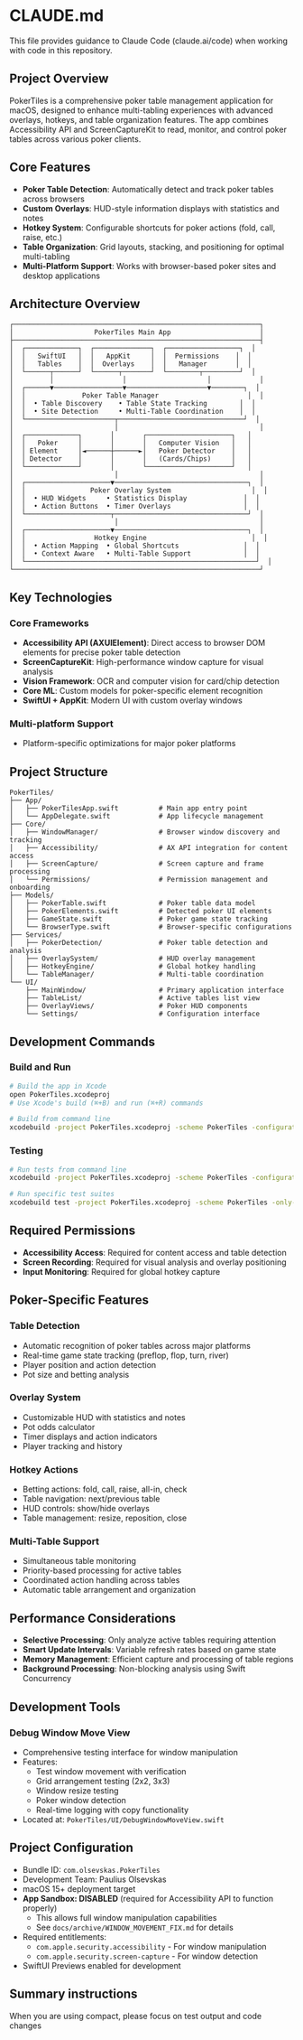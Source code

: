 # CLAUDE.md

This file provides guidance to Claude Code (claude.ai/code) when working with code in this repository.

## Project Overview

PokerTiles is a comprehensive poker table management application for macOS, designed to enhance multi-tabling experiences with advanced overlays, hotkeys, and table organization features. The app combines Accessibility API and ScreenCaptureKit to read, monitor, and control poker tables across various poker clients.

## Core Features

- **Poker Table Detection**: Automatically detect and track poker tables across browsers
- **Custom Overlays**: HUD-style information displays with statistics and notes
- **Hotkey System**: Configurable shortcuts for poker actions (fold, call, raise, etc.)
- **Table Organization**: Grid layouts, stacking, and positioning for optimal multi-tabling
- **Multi-Platform Support**: Works with browser-based poker sites and desktop applications

## Architecture Overview

```
┌─────────────────────────────────────────────────────────────┐
│                    PokerTiles Main App                      │
├─────────────────────────────────────────────────────────────┤
│  ┌─────────────┐  ┌──────────────┐  ┌──────────────────┐  │
│  │   SwiftUI   │  │   AppKit     │  │  Permissions    │  │
│  │   Tables    │  │  Overlays    │  │   Manager       │  │
│  └──────┬──────┘  └──────┬───────┘  └────────┬─────────┘  │
│         │                 │                    │            │
│  ┌──────▼─────────────────▼────────────────────▼────────┐  │
│  │              Poker Table Manager                      │  │
│  │  • Table Discovery    • Table State Tracking        │  │
│  │  • Site Detection     • Multi-Table Coordination    │  │
│  └──────────────────────┬───────────────────────────────┘  │
│                         │                                   │
│  ┌─────────────┐       │       ┌─────────────────────┐   │
│  │   Poker     │       │       │   Computer Vision   │   │
│  │ Element     │◄──────┼──────►│   Poker Detector    │   │
│  │ Detector    │       │       │   (Cards/Chips)     │   │
│  └─────────────┘       │       └─────────────────────┘   │
│                         │                                   │
│  ┌─────────────────────▼─────────────────────────────────┐  │
│  │                Poker Overlay System                    │  │
│  │  • HUD Widgets     • Statistics Display              │  │
│  │  • Action Buttons  • Timer Overlays                  │  │
│  └─────────────────────┬─────────────────────────────────┘  │
│                         │                                   │
│  ┌─────────────────────▼─────────────────────────────────┐  │
│  │                 Hotkey Engine                          │  │
│  │  • Action Mapping  • Global Shortcuts                │  │
│  │  • Context Aware   • Multi-Table Support             │  │
│  └─────────────────────────────────────────────────────────┘  │
└─────────────────────────────────────────────────────────────┘
```

## Key Technologies

### Core Frameworks
- **Accessibility API (AXUIElement)**: Direct access to browser DOM elements for precise poker table detection
- **ScreenCaptureKit**: High-performance window capture for visual analysis
- **Vision Framework**: OCR and computer vision for card/chip detection
- **Core ML**: Custom models for poker-specific element recognition
- **SwiftUI + AppKit**: Modern UI with custom overlay windows

### Multi-platform Support
- Platform-specific optimizations for major poker platforms

## Project Structure

```
PokerTiles/
├── App/
│   ├── PokerTilesApp.swift          # Main app entry point
│   └── AppDelegate.swift            # App lifecycle management
├── Core/
│   ├── WindowManager/               # Browser window discovery and tracking
│   ├── Accessibility/               # AX API integration for content access
│   ├── ScreenCapture/               # Screen capture and frame processing
│   └── Permissions/                 # Permission management and onboarding
├── Models/
│   ├── PokerTable.swift             # Poker table data model
│   ├── PokerElements.swift          # Detected poker UI elements
│   ├── GameState.swift              # Poker game state tracking
│   └── BrowserType.swift            # Browser-specific configurations
├── Services/
│   ├── PokerDetection/              # Poker table detection and analysis
│   ├── OverlaySystem/               # HUD overlay management
│   ├── HotkeyEngine/                # Global hotkey handling
│   └── TableManager/                # Multi-table coordination
└── UI/
    ├── MainWindow/                  # Primary application interface
    ├── TableList/                   # Active tables list view
    ├── OverlayViews/                # Poker HUD components
    └── Settings/                    # Configuration interface
```

## Development Commands

### Build and Run
```bash
# Build the app in Xcode
open PokerTiles.xcodeproj
# Use Xcode's build (⌘+B) and run (⌘+R) commands

# Build from command line
xcodebuild -project PokerTiles.xcodeproj -scheme PokerTiles -configuration Debug build
```

### Testing
```bash
# Run tests from command line
xcodebuild -project PokerTiles.xcodeproj -scheme PokerTiles -configuration Debug test

# Run specific test suites
xcodebuild test -project PokerTiles.xcodeproj -scheme PokerTiles -only-testing:PokerTilesTests/PokerDetectionTests
```

## Required Permissions

- **Accessibility Access**: Required for content access and table detection
- **Screen Recording**: Required for visual analysis and overlay positioning
- **Input Monitoring**: Required for global hotkey capture

## Poker-Specific Features

### Table Detection
- Automatic recognition of poker tables across major platforms
- Real-time game state tracking (preflop, flop, turn, river)
- Player position and action detection
- Pot size and betting analysis

### Overlay System
- Customizable HUD with statistics and notes
- Pot odds calculator
- Timer displays and action indicators
- Player tracking and history

### Hotkey Actions
- Betting actions: fold, call, raise, all-in, check
- Table navigation: next/previous table
- HUD controls: show/hide overlays
- Table management: resize, reposition, close

### Multi-Table Support
- Simultaneous table monitoring
- Priority-based processing for active tables
- Coordinated action handling across tables
- Automatic table arrangement and organization

## Performance Considerations

- **Selective Processing**: Only analyze active tables requiring attention
- **Smart Update Intervals**: Variable refresh rates based on game state
- **Memory Management**: Efficient capture and processing of table regions
- **Background Processing**: Non-blocking analysis using Swift Concurrency

## Development Tools

### Debug Window Move View
- Comprehensive testing interface for window manipulation
- Features:
  - Test window movement with verification
  - Grid arrangement testing (2x2, 3x3)
  - Window resize testing
  - Poker window detection
  - Real-time logging with copy functionality
- Located at: `PokerTiles/UI/DebugWindowMoveView.swift`

## Project Configuration

- Bundle ID: `com.olsevskas.PokerTiles`
- Development Team: Paulius Olsevskas
- macOS 15+ deployment target
- **App Sandbox: DISABLED** (required for Accessibility API to function properly)
  - This allows full window manipulation capabilities
  - See `docs/archive/WINDOW_MOVEMENT_FIX.md` for details
- Required entitlements:
  - `com.apple.security.accessibility` - For window manipulation
  - `com.apple.security.screen-capture` - For window detection
- SwiftUI Previews enabled for development

## Summary instructions

When you are using compact, please focus on test output and code changes
